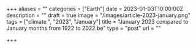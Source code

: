 +++
aliases = ""
categories = ["Earth"]
date = 2023-01-03T10:00:00Z
description = ""
draft = true
image = "/images/article-2023-january.png"
tags = ["climate ", "2023", "January"]
title = "January 2023 compared to January months from 1922 to 2022.be"
type = "post"
url = ""

+++
